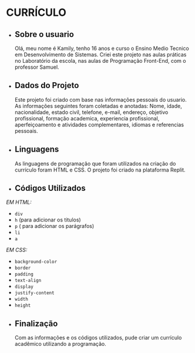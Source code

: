 # CURRÍCULO

 * ##  Sobre o usuario
   Olá, meu nome é Kamily, tenho 16 anos e curso o Ensino Medio Tecnico em Desenvolvimento de Sistemas.
   Criei este projeto nas aulas práticas no Laboratório da escola, nas aulas de Programação Front-End, com o
   professor Samuel.
  
 * ## Dados do Projeto
 
   Este projeto foi criado com base nas informações pessoais do usuario. As informações seguintes foram coletadas
   e anotadas: Nome, idade, nacionalidade, estado civil, telefone, e-mail, endereço, objetivo profissional, formação
   academica, experiencia profissional, aperfeiçoamento e atividades complementares, idiomas e referencias pessoais.

* ## Linguagens

  As linguagens de programação que foram utilizados na criação do currículo foram HTML e CSS. O projeto foi criado
  na plataforma Replit.

* ## Códigos Utilizados

       

 _EM HTML:_

  - ` div `
  - ` h ` (para adicionar os titulos)
  - ` p ` ( para adicionar os parágrafos)
  - ` li `
  - ` a `

 _EM CSS:_

  - ` background-color `
  - ` border `
  - ` padding `
  - ` text-align `
  - ` display `
  - ` justify-content `
  - ` width `
  - ` height `

* ## Finalização

  Com as informações e os códigos utilizados, pude criar um currículo acadêmico utilizando a programação.
  

